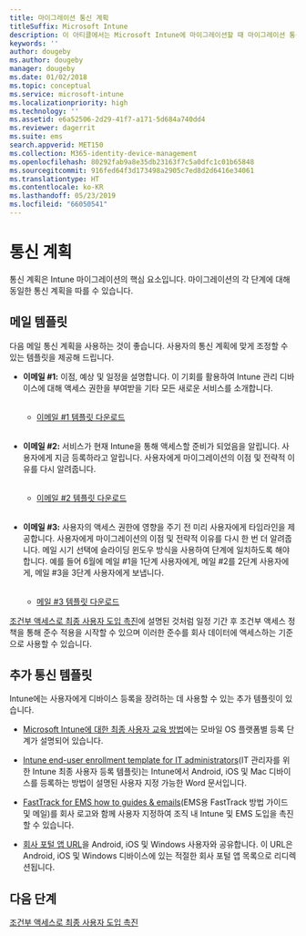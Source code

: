 ```yaml
---
title: 마이그레이션 통신 계획
titleSuffix: Microsoft Intune
description: 이 아티클에서는 Microsoft Intune에 마이그레이션할 때 마이그레이션 통신 계획 및 전략을 제공합니다.
keywords: ''
author: dougeby
ms.author: dougeby
manager: dougeby
ms.date: 01/02/2018
ms.topic: conceptual
ms.service: microsoft-intune
ms.localizationpriority: high
ms.technology: ''
ms.assetid: e6a52506-2d29-41f7-a171-5d684a740dd4
ms.reviewer: dagerrit
ms.suite: ems
search.appverid: MET150
ms.collection: M365-identity-device-management
ms.openlocfilehash: 80292fab9a8e35db23163f7c5a0dfc1c01b65848
ms.sourcegitcommit: 916fed64f3d173498a2905c7ed8d2d6416e34061
ms.translationtype: HT
ms.contentlocale: ko-KR
ms.lasthandoff: 05/23/2019
ms.locfileid: "66050541"
---
```

# <a name="plan-communications"></a>통신 계획

통신 계획은 Intune 마이그레이션의 핵심 요소입니다. 마이그레이션의 각 단계에 대해 동일한 통신 계획을 따를 수 있습니다.

## <a name="email-templates"></a>메일 템플릿

다음 메일 통신 계획을 사용하는 것이 좋습니다. 사용자의 통신 계획에 맞게 조정할 수 있는 템플릿을 제공해 드립니다.

-   **이메일 \#1:** 이점, 예상 및 일정을 설명합니다. 이 기회를 활용하여 Intune 관리 디바이스에 대해 액세스 권한을 부여받을 기타 모든 새로운 서비스를 소개합니다.<br/><br/>


    -   [이메일 \#1 템플릿 다운로드](https://gallery.technet.microsoft.com/Intune-migration-guide-end-e3209b35)
<br></br>

-   **이메일 \#2:** 서비스가 현재 Intune을 통해 액세스할 준비가 되었음을 알립니다. 사용자에게 지금 등록하라고 알립니다. 사용자에게 마이그레이션의 이점 및 전략적 이유를 다시 알려줍니다.<br/><br/>


    -   [이메일 \#2 템플릿 다운로드](https://gallery.technet.microsoft.com/Intune-migration-guide-end-a9d25eb5)
<br></br>

-   **이메일 \#3:** 사용자의 액세스 권한에 영향을 주기 전 미리 사용자에게 타임라인을 제공합니다. 사용자에게 마이그레이션의 이점 및 전략적 이유를 다시 한 번 더 알려줍니다. 메일 시기 선택에 슬라이딩 윈도우 방식을 사용하여 단계에 일치하도록 해야 합니다. 예를 들어 6월에 메일 \#1을 1단계 사용자에게, 메일 \#2를 2단계 사용자에게, 메일 \#3을 3단계 사용자에게 보냅니다.<br/><br/>

    -   [메일 \#3 템플릿 다운로드](https://gallery.technet.microsoft.com/Intune-migration-guide-end-831521b5)

[조건부 액세스로 최종 사용자 도입 촉진](migration-guide-drive-adoption.md)에 설명된 것처럼 일정 기간 후 조건부 액세스 정책을 통해 준수 적용을 시작할 수 있으며 이러한 준수를 회사 데이터에 액세스하는 기준으로 사용할 수 있습니다.

## <a name="additional-communication-templates"></a>추가 통신 템플릿

Intune에는 사용자에게 디바이스 등록을 장려하는 데 사용할 수 있는 추가 템플릿이 있습니다.

-   [Microsoft Intune에 대한 최종 사용자 교육 방법](end-user-educate.md)에는 모바일 OS 플랫폼별 등록 단계가 설명되어 있습니다.

-   [Intune end-user enrollment template for IT administrators](https://gallery.technet.microsoft.com/End-user-Intune-enrollment-55dfd64a)(IT 관리자를 위한 Intune 최종 사용자 등록 템플릿)는 Intune에서 Android, iOS 및 Mac 디바이스를 등록하는 방법이 설명된 사용자 지정 가능한 Word 문서입니다.

-   [FastTrack for EMS how to guides & emails](https://gallery.technet.microsoft.com/FastTrack-for-EMS-How-To-f170da4c)\(EMS용 FastTrack 방법 가이드 및 메일\)를 회사 로고와 함께 사용자 지정하여 조직 내 Intune 및 EMS 도입을 촉진할 수 있습니다.

-   [회사 포털 앱 URL](http://go.microsoft.com/fwlink/?LinkID=396941)을 Android, iOS 및 Windows 사용자와 공유합니다. 이 URL은 Android, iOS 및 Windows 디바이스에 있는 적절한 회사 포털 앱 목록으로 리디렉션됩니다.

## <a name="next-steps"></a>다음 단계

[조건부 액세스로 최종 사용자 도입 촉진](migration-guide-drive-adoption.md)
